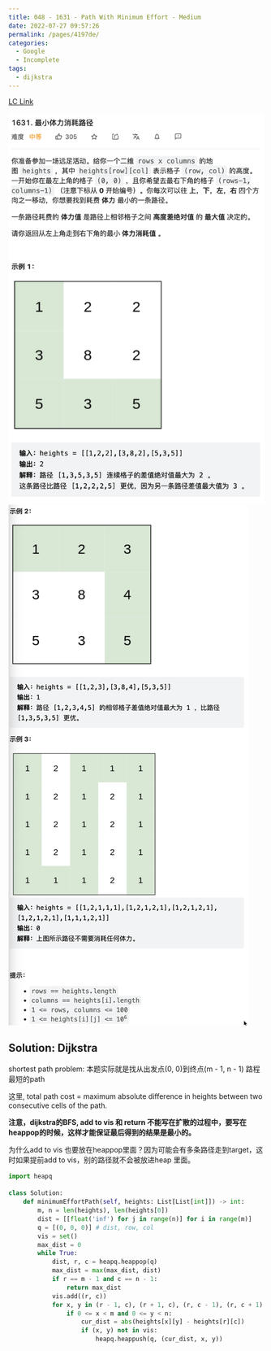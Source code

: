 ```yaml
---
title: 048 - 1631 - Path With Minimum Effort - Medium
date: 2022-07-27 09:57:26
permalink: /pages/4197de/
categories:
  - Google
  - Incomplete
tags:
  - dijkstra
---
```


[LC Link](https://leetcode.cn/problems/path-with-minimum-effort/)

![](https://raw.githubusercontent.com/emmableu/image/master/202208110030641.png)
![](https://raw.githubusercontent.com/emmableu/image/master/202208110030296.png)


## Solution: Dijkstra 

shortest path problem: 本题实际就是找从出发点(0, 0)到终点(m - 1, n - 1) 路程最短的path

这里, total path cost = maximum absolute difference in heights between two consecutive cells of the path. 


**注意，dijkstra的BFS, add to vis 和 return 不能写在扩散的过程中，要写在heappop的时候，这样才能保证最后得到的结果是最小的。**

为什么add to vis 也要放在heappop里面？因为可能会有多条路径走到target，这时如果提前add to vis，别的路径就不会被放进heap 里面。

```python
import heapq

class Solution:
	def minimumEffortPath(self, heights: List[List[int]]) -> int:
		m, n = len(heights), len(heights[0])
		dist = [[float('inf') for j in range(n)] for i in range(m)]
		q = [(0, 0, 0)] # dist, row, col
		vis = set()
		max_dist = 0
		while True:
			dist, r, c = heapq.heappop(q)
			max_dist = max(max_dist, dist)
			if r == m - 1 and c == n - 1:
				return max_dist
			vis.add((r, c))
			for x, y in (r - 1, c), (r + 1, c), (r, c - 1), (r, c + 1):
				if 0 <= x < m and 0 <= y < n:
					cur_dist = abs(heights[x][y] - heights[r][c])
					if (x, y) not in vis:
						heapq.heappush(q, (cur_dist, x, y))
```